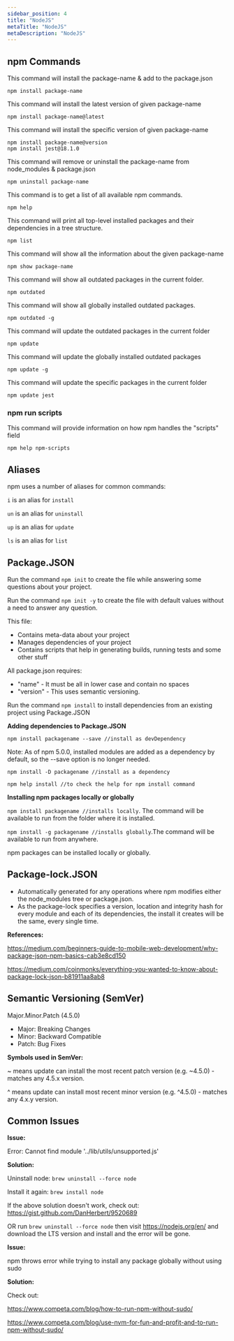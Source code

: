 ```yaml
---
sidebar_position: 4
title: "NodeJS"
metaTitle: "NodeJS"
metaDescription: "NodeJS"
---
```

## npm Commands

This command will install the package-name & add to the package.json
```
npm install package-name
``` 
This command will install the latest version of given package-name
```
npm install package-name@latest
```
This command will install the specific version of given package-name
```
npm install package-name@version
npm install jest@18.1.0
```
This command will remove or uninstall the package-name from node_modules & package.json
```
npm uninstall package-name
```
This command is to get a list of all available npm commands.
```
npm help
```
This command will print all top-level installed packages and their dependencies in a tree structure.
```
npm list
```
This command will show all the information about the given package-name 
```
npm show package-name
```
This command will show all outdated packages in the current folder.
```
npm outdated
```
This command will show all globally installed outdated packages.
```
npm outdated -g
```
This command will update the outdated packages in the current folder
```
npm update
```
This command will update the globally installed outdated packages
```
npm update -g
```
This command will update the specific packages in the current folder
```
npm update jest
```

### npm run scripts

This command will provide information on how npm handles the "scripts" field
```
npm help npm-scripts
```

## Aliases

npm uses a number of aliases for common commands:

`i` is an alias for `install`

`un` is an alias for `uninstall`

`up` is an alias for `update`

`ls` is an alias for `list`

## Package.JSON

Run the command `npm init` to create the file while answering some questions about your project.

Run the command `npm init -y` to create the file with default values without a need to answer any question.

This file:

* Contains meta-data about your project
* Manages dependencies of your project
* Contains scripts that help in generating builds, running tests and some other stuff

All package.json requires:

* "name" - It must be all in lower case and contain no spaces
* "version" - This uses semantic versioning. 

Run the command `npm install` to install dependencies from an existing project using Package.JSON


**Adding dependencies to Package.JSON**

```
npm install packagename --save //install as devDependency
```
Note: As of npm 5.0.0, installed modules are added as a dependency by default, so the --save option is no longer needed. 

```
npm install -D packagename //install as a dependency
```

```
npm help install //to check the help for npm install command
```

**Installing npm packages locally or globally**

`npm install packagename //installs locally`. The command will be available to run from the folder where it is installed.

`npm install -g packagename //installs globally`.The command will be available to run from anywhere.

npm packages can be installed locally or globally.

## Package-lock.JSON

* Automatically generated for any operations where npm modifies either the node_modules tree or package.json.
* As the package-lock specifies a version, location and integrity hash for every module and each of its dependencies, the install it creates will be the same, every single time. 

**References:**

https://medium.com/beginners-guide-to-mobile-web-development/why-package-json-npm-basics-cab3e8cd150

https://medium.com/coinmonks/everything-you-wanted-to-know-about-package-lock-json-b81911aa8ab8

## Semantic Versioning (SemVer)

Major.Minor.Patch (4.5.0)

* Major: Breaking Changes
* Minor: Backward Compatible
* Patch: Bug Fixes 

**Symbols used in SemVer:**

~ means update can install the most recent patch version (e.g. ~4.5.0) - matches any 4.5.x version.

^ means update can install most recent minor version (e.g. ^4.5.0) - matches any 4.x.y version.

## Common Issues

**Issue:**

Error: Cannot find module '../lib/utils/unsupported.js'

**Solution:**

Uninstall node: `brew uninstall --force node`

Install it again: `brew install node`

If the above solution doesn't work, check out: https://gist.github.com/DanHerbert/9520689

OR run `brew uninstall --force node` then visit https://nodejs.org/en/ and download the LTS version and install and the error will be gone.

**Issue:**

npm throws error while trying to install any package globally without using sudo

**Solution:**

Check out: 

https://www.competa.com/blog/how-to-run-npm-without-sudo/

https://www.competa.com/blog/use-nvm-for-fun-and-profit-and-to-run-npm-without-sudo/